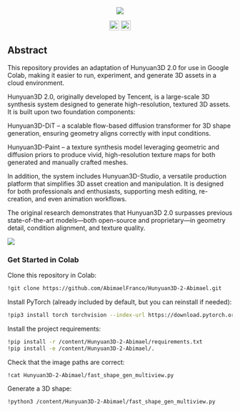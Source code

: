 <p align="center">
  <img src="assets/images/system.jpg">
</p>

<div align="center">
  <a href="https://3d-models.hunyuan.tencent.com/" target="_blank"><img src="https://img.shields.io/badge/Oficial%20website-333399.svg?logo=homepage" height="22px"></a>
  <a href="https://github.com/Tencent-Hunyuan/Hunyuan3D-2" target="_blank"><img src="https://img.shields.io/badge/Original%20repo-2b6cb0.svg?logo=github" height="22px"></a>
</div>

## **Abstract** 

This repository provides an adaptation of Hunyuan3D 2.0 for use in Google Colab, making it easier to run, experiment, and generate 3D assets in a cloud environment.

Hunyuan3D 2.0, originally developed by Tencent, is a large-scale 3D synthesis system designed to generate high-resolution, textured 3D assets. It is built upon two foundation components:

Hunyuan3D-DiT – a scalable flow-based diffusion transformer for 3D shape generation, ensuring geometry aligns correctly with input conditions.

Hunyuan3D-Paint – a texture synthesis model leveraging geometric and diffusion priors to produce vivid, high-resolution texture maps for both generated and manually crafted meshes.

In addition, the system includes Hunyuan3D-Studio, a versatile production platform that simplifies 3D asset creation and manipulation. It is designed for both professionals and enthusiasts, supporting mesh editing, re-creation, and even animation workflows.

The original research demonstrates that Hunyuan3D 2.0 surpasses previous state-of-the-art models—both open-source and proprietary—in geometry detail, condition alignment, and texture quality.

<p align="left">
  <img src="assets/images/arch.jpg">
</p>

### Get Started in Colab

Clone this repository in Colab:

```bash
!git clone https://github.com/AbimaelFranco/Hunyuan3D-2-Abimael.git
```

Install PyTorch (already included by default, but you can reinstall if needed):

```bash
!pip3 install torch torchvision --index-url https://download.pytorch.org/whl/cu126
```

Install the project requirements:

```bash
!pip install -r /content/Hunyuan3D-2-Abimael/requirements.txt
!pip install -e /content/Hunyuan3D-2-Abimael/.
```

Check that the image paths are correct:

```bash
!cat Hunyuan3D-2-Abimael/fast_shape_gen_multiview.py
```

Generate a 3D shape:

```bash
!python3 /content/Hunyuan3D-2-Abimael/fast_shape_gen_multiview.py
```

